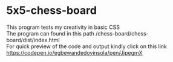 # 5x5-chess-board
This program tests my creativity in basic CSS
<br>
The program can found in this path /chess-board/chess-board/dist/index.html
<br>
For quick preview of the code and output kindly click on this link
<br>
https://codepen.io/egbewandedoyinsola/pen/JjpegmX
